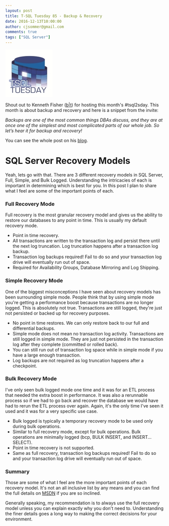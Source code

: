 ```yaml
---
layout: post
title: T-SQL Tuesday 85 - Backup & Recovery
date: 2016-12-13T10:00:00
author: cjsommer@gmail.com
comments: true
tags: ["SQL Server"]
---
```

<img src="/img/2015/05/TSQLTuesday.jpg" alt="" width="150" height="150" class="alignright size-full wp-image-504" />
<p>Shout out to Kenneth Fisher (<a href="https://sqlstudies.com/">b</a>|<a href="https://twitter.com/sqlstudent144">t</a>) for hosting this month&#39;s #tsql2sday. This month is about backup and recovery and here is a snippet from the invite:</p>
<p><em>Backups are one of the most common things DBAs discuss, and they are at once one of the simplest and most complicated parts of our whole job. So let’s hear it for backup and recovery!</em></p>
<p>You can see the whole post on his <a href="https://sqlstudies.com/2016/12/06/4169/">blog</a>.</p>
<h1>SQL Server Recovery Models</h1>
<p>Yeah, lets go with that. There are 3 different recovery models in SQL Server, Full, Simple, and Bulk Logged. Understanding the intricacies of each is important in determining which is best for you. In this post I plan to share what I feel are some of the important points of each.
<h3>Full Recovery Mode</h3>
<p>Full recovery is the most granular recovery model and gives us the ability to restore our databases to any point in time. This is usually my default recovery mode.</p>
<ul>
<li>Point in time recovery.</li>
<li>All transactions are written to the transaction log and persist there until the next log truncation. Log truncation happens after a transaction log backup.</li>
<li>Transaction log backups required! Fail to do so and your transaction log drive will eventually run out of space.</li>
<li>Required for Availability Groups, Database Mirroring and Log Shipping.</li>
</ul>
<h3>Simple Recovery Mode</h3>
<p>One of the biggest misconceptions I have seen about recovery models has been surrounding simple mode. People think that by using simple mode you&#39;re getting a performance boost because transactions are no longer logged. This is absolutely not true. Transactions are still logged, they&#39;re just not persisted or backed up for recovery purposes.</p>
<ul>
<li>No point in time restores. We can only restore back to our full and differential backups.</li>
<li>Simple mode does not mean no transaction log activity. Transactions are still logged in simple mode. They are just not persisted in the transaction log after they complete (committed or rolled back).</li>
<li>You can still run out of transaction log space while in simple mode if you have a large enough transaction.</li>
<li>Log backups are not required as log truncation happens after a checkpoint.</li>
</ul>
<h3>Bulk Recovery Mode</h3>
<p>I&#39;ve only seen bulk logged mode one time and it was for an ETL process that needed the extra boost in performance. It was also a rerunnable process so if we had to go back and recover the database we would have had to rerun the ETL process over again. Again, it&#39;s the only time I&#39;ve seen it used and it was for a very specific use case.</p>
<ul>
<li>Bulk logged is typically a temporary recovery mode to be used only during bulk operations.</li>
<li>Similar to full recovery mode, except for bulk operations. Bulk operations are minimally logged (bcp, BULK INSERT, and INSERT... SELECT).</li>
<li>Point in time recovery is not supported.</li>
<li>Same as full recovery, transaction log backups required! Fail to do so and your transaction log drive will eventually run out of space.</li>
</ul>
<h3>Summary</h3>

<p>Those are some of what I feel are the more important points of each recovery model. It&#39;s not an all inclusive list by any means and you can find the full details on <a href="https://msdn.microsoft.com/en-us/library/ms189275.aspx">MSDN</a> if you are so inclined.</p>

<p><p>Generally speaking, my recommendation is to always use the full recovery model unless you can explain exactly why you don&#39;t need to. Understanding the finer details goes a long way to making the correct decisions for your environment.</p>

